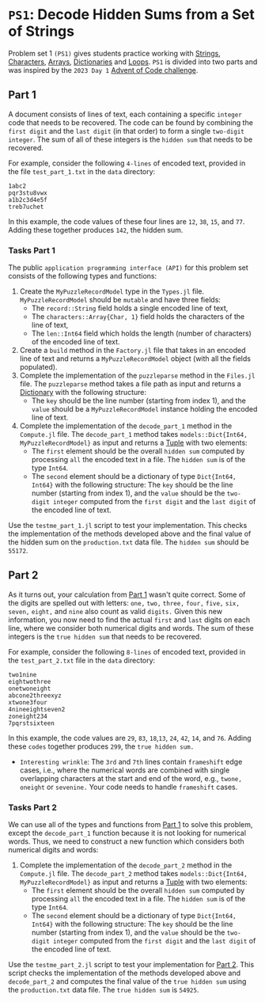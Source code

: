 # `PS1`: Decode Hidden Sums from a Set of Strings
Problem set 1 `(PS1)` gives students practice working with [Strings](https://docs.julialang.org/en/v1/manual/strings/#man-strings), [Characters](https://docs.julialang.org/en/v1/manual/strings/#man-characters), [Arrays](https://docs.julialang.org/en/v1/manual/arrays/#man-arrays-1), [Dictionaries](https://docs.julialang.org/en/v1/base/collections/#Base.Dict) and [Loops](https://docs.julialang.org/en/v1/manual/control-flow/#man-loops-1). `PS1` is divided into two parts and was inspired by the `2023 Day 1` [Advent of Code challenge](https://adventofcode.com/).

## Part 1
A document consists of lines of text, each containing a specific `integer` code that needs to be recovered. The code can be found by combining the `first digit` and the `last digit` (in that order) to form a single `two-digit integer`. The sum of all of these integers is the `hidden sum` that needs to be recovered.

For example, consider the following `4-lines` of encoded text, provided in the file `test_part_1.txt` in the `data` directory:
```
1abc2
pqr3stu8vwx
a1b2c3d4e5f
treb7uchet
```
In this example, the code values of these four lines are `12`, `38`, `15`, and `77`. Adding these together produces `142`, the hidden sum.

### Tasks Part 1
The public `application programming interface (API)` for this problem set consists of the following types and functions:
1. Create the `MyPuzzleRecordModel` type in the `Types.jl` file. `MyPuzzleRecordModel` should be `mutable` and have three fields:       
    * The `record::String` field holds a single encoded line of text, 
    * The `characters::Array{Char, 1}` field holds the characters of the line of text, 
    * The `len::Int64` field which holds the length (number of characters) of the encoded line of text.
2. Create a `build` method in the `Factory.jl` file that takes in an encoded line of text and returns a `MyPuzzleRecordModel` object (with all the fields populated).
3. Complete the implementation of the `puzzleparse` method in the `Files.jl` file. The `puzzleparse` method takes a file path as input and returns a 
[Dictionary](https://docs.julialang.org/en/v1/base/collections/#Base.Dict) with the following structure:
   - The `key` should be the line number (starting from index 1), and the `value` should be a `MyPuzzleRecordModel` instance holding the encoded line of text.
4. Complete the implementation of the `decode_part_1` method in the `Compute.jl` file. The `decode_part_1` method takes `models::Dict{Int64, MyPuzzleRecordModel}` as input and returns a [Tuple](https://docs.julialang.org/en/v1/manual/functions/#Tuples) with two elements:
   - The `first` element should be the overall `hidden sum` computed by processing `all` the encoded text in a file. The `hidden sum` is  of the type `Int64`.
   - The `second` element should be a dictionary of type `Dict{Int64, Int64}` with the following structure: The `key` should be the line number (starting from index 1), and the `value` should be the `two-digit integer` computed from the `first digit` and the `last digit` of the encoded line of text.

Use the `testme_part_1.jl` script to test your implementation. This checks the implementation of the methods developed above and the final value of the hidden sum on the `production.txt` data file. The `hidden sum` should be `55172`.

## Part 2
As it turns out, your calculation from [Part 1](#part-1) wasn't quite correct. Some of the digits are spelled out with letters: `one,` `two,` `three,` `four,` `five,` `six,` `seven,` `eight,` and `nine` also count as valid `digits.` Given this new information, you now need to find the actual   `first` and `last` digits on each line, where we consider both numerical digits and words. The sum of these integers is the `true hidden sum` that needs to be recovered.

For example, consider the following `8-lines` of encoded text, provided in the `test_part_2.txt` file in the `data` directory:
```
two1nine
eightwothree
onetwoneight
abcone2threexyz
xtwone3four
4nineeightseven2
zoneight234
7pqrstsixteen
```
In this example, the code values are `29`, `83`, `18`,`13`, `24`, `42`, `14`, and `76`. Adding these `codes` together produces `299`, the `true hidden sum.` 
* `Interesting wrinkle`: The `3rd` and `7th` lines contain `frameshift` edge cases, i.e., where the numerical words are combined with single overlapping characters at the start and end of the word, e.g., `twone,` `oneight` or `sevenine.` Your code needs to handle `frameshift` cases.

### Tasks Part 2
We can use all of the types and functions from [Part 1](#part-1) to solve this problem, except the `decode_part_1` function because it is not looking for numerical words. Thus, we need to construct a new function which considers both numerical digits and words:
    
1. Complete the implementation of the `decode_part_2` method in the `Compute.jl` file. The `decode_part_2` method takes `models::Dict{Int64, MyPuzzleRecordModel}` as input and returns a [Tuple](https://docs.julialang.org/en/v1/manual/functions/#Tuples) with two elements:
   - The `first` element should be the overall `hidden sum` computed by processing `all` the encoded text in a file. The `hidden sum` is  of the type `Int64`.
   - The `second` element should be a dictionary of type `Dict{Int64, Int64}` with the following structure: The `key` should be the line number (starting from index 1), and the `value` should be the `two-digit integer` computed from the `first digit` and the `last digit` of the encoded line of text.

Use the `testme_part_2.jl` script to test your implementation for [Part 2](#part-2). This script checks the implementation of the methods developed above and `decode_part_2` and computes the final value of the `true hidden sum` using the `production.txt` data file. The `true hidden sum` is `54925`.

